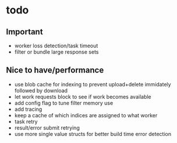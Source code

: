 

# todo

## Important
- worker loss detection/task timeout
- filter or bundle large response sets

## Nice to have/performance
- use blob cache for indexing to prevent upload+delete immidately followed by download
- let work requests block to see if work becomes available
- add config flag to tune filter memory use
- add tracing
- keep a cache of which indices are assigned to what worker
- task retry
- result/error submit retrying
- use more single value structs for better build time error detection
